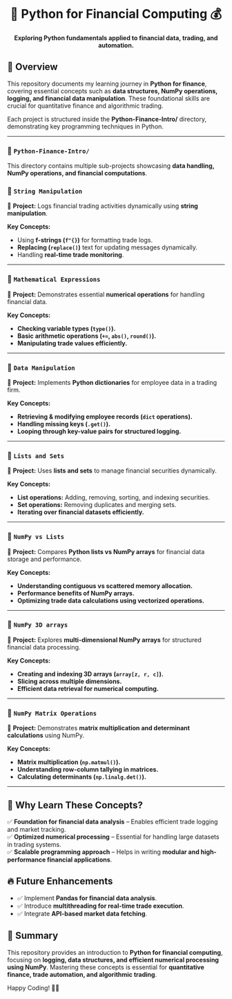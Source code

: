 <h1 align="center">🐍 Python for Financial Computing 💰</h1>
<p align="center">
  <b>Exploring Python fundamentals applied to financial data, trading, and automation.</b>
</p>

## 📌 **Overview**
This repository documents my learning journey in **Python for finance**, covering essential concepts such as **data structures, NumPy operations, logging, and financial data manipulation**. These foundational skills are crucial for quantitative finance and algorithmic trading.

Each project is structured inside the **Python-Finance-Intro/** directory, demonstrating key programming techniques in Python.

---

### 📁 `Python-Finance-Intro/`

This directory contains multiple sub-projects showcasing **data handling, NumPy operations, and financial computations**.

### 🔹 `String Manipulation`
📌 **Project:** Logs financial trading activities dynamically using **string manipulation**.

**Key Concepts:**
- Using **f-strings (`f"{}`)** for formatting trade logs.
- **Replacing (`replace()`)** text for updating messages dynamically.
- Handling **real-time trade monitoring**.

---

### 🔹 `Mathematical Expressions`
📌 **Project:** Demonstrates essential **numerical operations** for handling financial data.

**Key Concepts:**
- **Checking variable types (`type()`).**
- **Basic arithmetic operations (`+=`, `abs()`, `round()`).**
- **Manipulating trade values efficiently.**

---

### 🔹 `Data Manipulation`
📌 **Project:** Implements **Python dictionaries** for employee data in a trading firm.

**Key Concepts:**
- **Retrieving & modifying employee records (`dict` operations).**
- **Handling missing keys (`.get()`).**
- **Looping through key-value pairs for structured logging.**

---

### 🔹 `Lists and Sets`
📌 **Project:** Uses **lists and sets** to manage financial securities dynamically.

**Key Concepts:**
- **List operations:** Adding, removing, sorting, and indexing securities.
- **Set operations:** Removing duplicates and merging sets.
- **Iterating over financial datasets efficiently.**

---

### 🔹 `NumPy vs Lists`
📌 **Project:** Compares **Python lists vs NumPy arrays** for financial data storage and performance.

**Key Concepts:**
- **Understanding contiguous vs scattered memory allocation.**
- **Performance benefits of NumPy arrays.**
- **Optimizing trade data calculations using vectorized operations.**

---

### 🔹 `NumPy 3D arrays`
📌 **Project:** Explores **multi-dimensional NumPy arrays** for structured financial data processing.

**Key Concepts:**
- **Creating and indexing 3D arrays (`array[z, r, c]`).**
- **Slicing across multiple dimensions.**
- **Efficient data retrieval for numerical computing.**

---

### 🔹 `NumPy Matrix Operations`
📌 **Project:** Demonstrates **matrix multiplication and determinant calculations** using NumPy.

**Key Concepts:**
- **Matrix multiplication (`np.matmul()`).**
- **Understanding row-column tallying in matrices.**
- **Calculating determinants (`np.linalg.det()`).**

---

## 🚀 **Why Learn These Concepts?**
✅ **Foundation for financial data analysis** – Enables efficient trade logging and market tracking.  
✅ **Optimized numerical processing** – Essential for handling large datasets in trading systems.  
✅ **Scalable programming approach** – Helps in writing **modular and high-performance financial applications**.  

## 🔥 **Future Enhancements**
- ✅ Implement **Pandas for financial data analysis**.
- ✅ Introduce **multithreading for real-time trade execution**.
- ✅ Integrate **API-based market data fetching**.

## 🎯 **Summary**
This repository provides an introduction to **Python for financial computing**, focusing on **logging, data structures, and efficient numerical processing using NumPy**. Mastering these concepts is essential for **quantitative finance, trade automation, and algorithmic trading**.

Happy Coding! 🚀🐍
